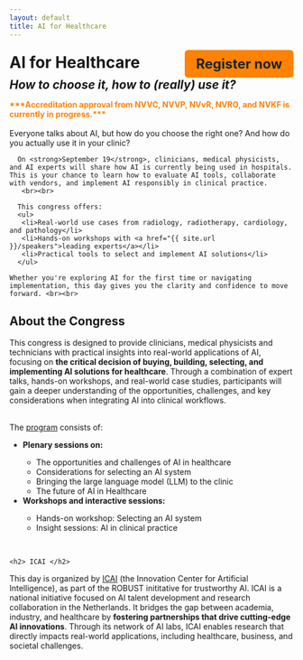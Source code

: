 ```yaml
---
layout: default
title: AI for Healthcare 
---
```


<div style="display: flex; justify-content: space-between; align-items: center; flex-wrap: wrap;">
  <h1 style="margin: 0;"><strong>AI for Healthcare</strong></h1>
  <a href="https://registratie.radboudumc.nl/166356/subscribe" target="_blank" style="
    background-color:rgb(255, 130, 3);
    color: rgb(27, 36, 48);
    padding: 10px 20px;
    text-decoration: none;
    border-radius: 6px;
    font-size: 24px;
    font-weight: bold;
    margin-top: 5px;
  ">
    Register now
  </a> 
</div>

<h2 style= "margin: 0;"><i>How to choose it, how to (really) use it?</i></h2>

<div class="content">
  <p>
    <strong><span style="color: #FF8203;"> ***Accreditation approval from NVVC, NVVP, NVvR, NVRO, and NVKF is currently in progress.***</span></strong><br><br>
      Everyone talks about AI, but how do you choose the right one? And how do you actually use it in your clinic? <br>

      On <strong>September 19</strong>, clinicians, medical physicists, and AI experts will share how AI is currently being used in hospitals. This is your chance to learn how to evaluate AI tools, collaborate with vendors, and implement AI responsibly in clinical practice.
       <br><br>

      This congress offers:
      <ul>
       <li>Real-world use cases from radiology, radiotherapy, cardiology, and pathology</li>
       <li>Hands-on workshops with <a href="{{ site.url }}/speakers">leading experts</a></li>
       <li>Practical tools to select and implement AI solutions</li>
      </ul>

    Whether you're exploring AI for the first time or navigating implementation, this day gives you the clarity and confidence to move forward. <br><br>


   <h2> About the Congress</h2>
    This congress is designed to provide clinicians, medical physicists and technicians with practical insights into real-world applications of AI, focusing on <strong>the critical decision of buying, building, selecting, and implementing AI solutions for healthcare</strong>. Through a combination of expert talks, hands-on workshops, and real-world case studies, participants will gain a deeper understanding of the opportunities, challenges, and key considerations when integrating AI into clinical workflows. <br> <br>

   The <a href="{{ site.url }}/program">program</a> consists of:
      <ul>
       <li><strong>Plenary sessions on:</strong></li>
       <ul>
        <li>The opportunities and challenges of AI in healthcare </li>
        <li>Considerations for selecting an AI system </li>
        <li>Bringing the large language model (LLM) to the clinic</li>
        <li>The future of AI in Healthcare </li>
       </ul>
       <li><strong>Workshops and interactive sessions:</strong></li>
       <ul>
        <li>Hands-on workshop: Selecting an AI system</li>
        <li>Insight sessions: AI in clinical practice</li>
       </ul>
      </ul> <br>

    <h2> ICAI </h2>
   This day is organized by <a href="https://www.icai.ai/" target="_blank">ICAI</a> (the Innovation Center for Artificial Intelligence), as part of the ROBUST inititative for trustworthy AI. 
    ICAI is a national initiative focused on AI talent development and research collaboration in the Netherlands. It bridges the gap between academia, industry, and healthcare by <strong>fostering partnerships that drive cutting-edge AI innovations</strong>. Through its network of AI labs, ICAI enables research that directly impacts real-world applications, including healthcare, business, and societal challenges. 
   </p>
</div> <br>

<!-- ## Course Objectives
- Understand the buy vs. build principle in AI for healthcare  
- Gain insights into real-world AI applications and the implementation process  
- Learn practical selection criteria for AI systems  
- Engage in interactive workshops for hands-on experience  
- Discuss the future of AI in clinical practice with experts   -->

<!-- ## Who Should Attend?
- Healthcare professionals looking to integrate AI into clinical practice, including:  
  
  - Medical doctors  
  - Medical physicists  
  - Medical technicians 
 
- Decision-makers evaluating AI solutions for healthcare settings  
- Anyone seeking practical guidance on selecting and implementing AI systems   -->

<!-- ## ICAI
   <div class="content">
   <p>
    This day is organized by <a href="https://www.icai.ai/" target="_blank">ICAI</a> (Innovation Center for Artificial Intelligence), as part of the ROBUST inititative for trustworthy AI. 
    ICAI is a national initiative focused on AI talent development and research collaboration in the Netherlands. ICAI bridges the gap between academia, industry, and healthcare by <strong>fostering partnerships that drive cutting-edge AI innovations</strong>. Through its network of AI labs, ICAI enables research that directly impacts real-world applications, including healthcare, business, and societal challenges. 
    </p>
</div> -->

<!-- <div class="content">
    <p><strong>***</strong>Sign-ups are not open yet, but you can <a href="{{ site.url }}/contact">register your interest</a> to stay informed. We will keep you updated and let you know as soon as registration becomes available.<strong>***</strong></p>
</div> -->